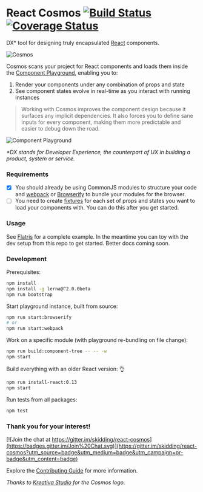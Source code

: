 # React Cosmos [![Build Status](https://travis-ci.org/skidding/react-cosmos.svg?branch=master)](https://travis-ci.org/skidding/react-cosmos) [![Coverage Status](https://coveralls.io/repos/skidding/react-cosmos/badge.svg?branch=master)](https://coveralls.io/r/skidding/react-cosmos?branch=master)

DX* tool for designing truly encapsulated
[React](http://facebook.github.io/react/) components.

![Cosmos](cosmos-150.png)

Cosmos scans your project for React components and loads them inside the [Component Playground](packages/react-component-playground),
enabling you to:

1. Render your components under any combination of props and state
2. See component states evolve in real-time as you interact with running
instances

> Working with Cosmos improves the component design because it
surfaces any implicit dependencies. It also forces you to define sane inputs
for every component, making them more predictable and easier to debug down the
road.

![Component Playground](https://cloud.githubusercontent.com/assets/250750/8532005/e6d3b3bc-2433-11e5-9fc3-39a9288198e9.gif)

_\*DX stands for Developer Experience, the counterpart of UX in building a product, system or service._

### Requirements

- [x] You should already be using CommonJS modules to structure your code and [webpack](http://webpack.github.io/) or [Browserify](http://browserify.org/) to bundle your modules for the browser.
- [ ] You need to create [fixtures](http://en.wikipedia.org/wiki/Test_fixture) for each set of props and states you want to load your components with. You can do this after you get started.

### Usage

See [Flatris](https://github.com/skidding/flatris) for a complete example. In the meantime you can toy with the dev setup from this repo to get started. Better docs coming soon.

### Development

Prerequisites:
```bash
npm install
npm install -g lerna@^2.0.0beta
npm run bootstrap
```

Start playground instance, built from source:
```bash
npm run start:browserify
# or
npm run start:webpack
```

Work on a specific module (with playground re-bundling on file change):
```bash
npm run build:component-tree -- -- -w
npm start
```

Build everything with an older React version: 👌
```bash
npm run install-react:0.13
npm start
```

Run tests from all packages:
```bash
npm test
```

### Thank you for your interest!

[![Join the chat at https://gitter.im/skidding/react-cosmos](https://badges.gitter.im/Join%20Chat.svg)](https://gitter.im/skidding/react-cosmos?utm_source=badge&utm_medium=badge&utm_campaign=pr-badge&utm_content=badge)

Explore the [Contributing Guide](CONTRIBUTING.md) for more information.

*Thanks to [Kreativa Studio](http://www.kreativa-studio.com/) for the Cosmos logo.*

